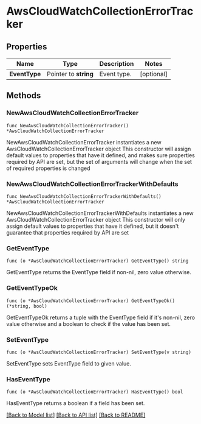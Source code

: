 # AwsCloudWatchCollectionErrorTracker

## Properties

Name | Type | Description | Notes
------------ | ------------- | ------------- | -------------
**EventType** | Pointer to **string** | Event type. | [optional] 

## Methods

### NewAwsCloudWatchCollectionErrorTracker

`func NewAwsCloudWatchCollectionErrorTracker() *AwsCloudWatchCollectionErrorTracker`

NewAwsCloudWatchCollectionErrorTracker instantiates a new AwsCloudWatchCollectionErrorTracker object
This constructor will assign default values to properties that have it defined,
and makes sure properties required by API are set, but the set of arguments
will change when the set of required properties is changed

### NewAwsCloudWatchCollectionErrorTrackerWithDefaults

`func NewAwsCloudWatchCollectionErrorTrackerWithDefaults() *AwsCloudWatchCollectionErrorTracker`

NewAwsCloudWatchCollectionErrorTrackerWithDefaults instantiates a new AwsCloudWatchCollectionErrorTracker object
This constructor will only assign default values to properties that have it defined,
but it doesn't guarantee that properties required by API are set

### GetEventType

`func (o *AwsCloudWatchCollectionErrorTracker) GetEventType() string`

GetEventType returns the EventType field if non-nil, zero value otherwise.

### GetEventTypeOk

`func (o *AwsCloudWatchCollectionErrorTracker) GetEventTypeOk() (*string, bool)`

GetEventTypeOk returns a tuple with the EventType field if it's non-nil, zero value otherwise
and a boolean to check if the value has been set.

### SetEventType

`func (o *AwsCloudWatchCollectionErrorTracker) SetEventType(v string)`

SetEventType sets EventType field to given value.

### HasEventType

`func (o *AwsCloudWatchCollectionErrorTracker) HasEventType() bool`

HasEventType returns a boolean if a field has been set.


[[Back to Model list]](../README.md#documentation-for-models) [[Back to API list]](../README.md#documentation-for-api-endpoints) [[Back to README]](../README.md)


